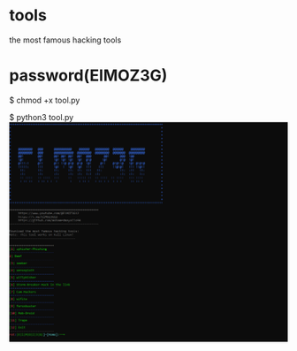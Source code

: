 # tools
the most famous hacking tools
# password(ElMOZ3G)
$ chmod +x tool.py


$ python3 tool.py
<img src="https://github.com/mohamedmayallo90/tools/blob/main/my%20tools.png">
